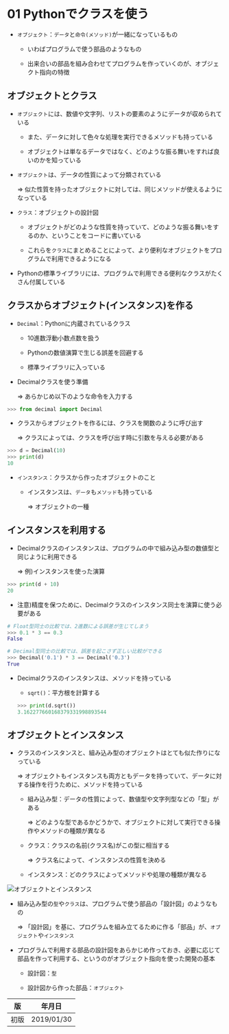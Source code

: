 01 Pythonでクラスを使う
=====================

* `オブジェクト`：`データ`と`命令(メソッド)`が一緒になっているもの

  * いわばプログラムで使う部品のようなもの

  * 出来合いの部品を組み合わせてプログラムを作っていくのが、オブジェクト指向の特徴



## オブジェクトとクラス

* `オブジェクト`には、数値や文字列、リストの要素のようにデータが収められている

  * また、データに対して色々な処理を実行できるメソッドも持っている

  * オブジェクトは単なるデータではなく、どのような振る舞いをすれば良いのかを知っている

* `オブジェクト`は、データの性質によって分類されている

  => 似た性質を持ったオブジェクトに対しては、同じメソッドが使えるようになっている

* `クラス`：オブジェクトの設計図

  * オブジェクトがどのような性質を持っていて、どのような振る舞いをするのか、ということをコードに書いている

  * これらを`クラス`にまとめることによって、より便利なオブジェクトをプログラムで利用できるようになる

* Pythonの標準ライブラリには、プログラムで利用できる便利なクラスがたくさん付属している



## クラスからオブジェクト(インスタンス)を作る

* `Decimal`：Pythonに内蔵されているクラス

  * 10進数浮動小数点数を扱う

  * Pythonの数値演算で生じる誤差を回避する

  * 標準ライブラリに入っている

* Decimalクラスを使う準備

  => あらかじめ以下のような命令を入力する

```python
>>> from decimal import Decimal
```

* クラスからオブジェクトを作るには、クラスを関数のように呼び出す

  => クラスによっては、クラスを呼び出す時に引数を与える必要がある

```python
>>> d = Decimal(10)
>>> print(d)
10
```

* `インスタンス`：クラスから作ったオブジェクトのこと

  * インスタンスは、`データ`も`メソッド`も持っている

    => オブジェクトの一種



## インスタンスを利用する

* Decimalクラスのインスタンスは、プログラムの中で組み込み型の数値型と同じように利用できる

  => 例)インスタンスを使った演算

```python
>>> print(d + 10)
20
```

* 注意)精度を保つために、Decimalクラスのインスタンス同士を演算に使う必要がある

```python
# Float型同士の比較では、2進数による誤差が生じてしまう
>>> 0.1 * 3 == 0.3
False

# Decimal型同士の比較では、誤差を起こさず正しい比較ができる
>>> Decimal('0.1') * 3 == Decimal('0.3')
True
```

* Decimalクラスのインスタンスは、メソッドを持っている

  * `sqrt()`：平方根を計算する

  ```python
  >>> print(d.sqrt())
  3.162277660168379331998893544
  ```



## オブジェクトとインスタンス

* クラスのインスタンスと、組み込み型のオブジェクトはとても似た作りになっている

  => オブジェクトもインスタンスも両方ともデータを持っていて、データに対する操作を行うために、メソッドを持っている

  * 組み込み型：データの性質によって、数値型や文字列型などの「型」がある

    => どのような型であるかどうかで、オブジェクトに対して実行できる操作やメソッドの種類が異なる

  * クラス：クラスの名前(クラス名)がこの型に相当する

    => クラス名によって、インスタンスの性質を決める

  * インスタンス：どのクラスによってメソッドや処理の種類が異なる

![オブジェクトとインスタンス](.images/オブジェクトとインスタンス.png)

* 組み込み型の`型`や`クラス`は、プログラムで使う部品の「設計図」のようなもの

  => 「設計図」を基に、プログラムを組み立てるために作る「部品」が、`オブジェクト`や`インスタンス`

* プログラムで利用する部品の設計図をあらかじめ作っておき、必要に応じて部品を作って利用する、というのがオブジェクト指向を使った開発の基本

  * 設計図：`型`

   * 設計図から作った部品：`オブジェクト`



| 版 |  年月日   |
|---|----------|
|初版|2019/01/30|

